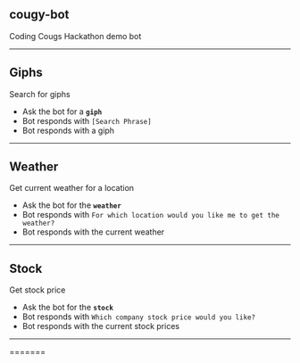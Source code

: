 
## cougy-bot
Coding Cougs Hackathon demo bot

---

## Giphs
Search for giphs
* Ask the bot for a **`giph`**
* Bot responds with `[Search Phrase]`
* Bot responds with a giph 

---

## Weather
Get current weather for a location
* Ask the bot for the **`weather`**
* Bot responds with `For which location would you like me to get the weather?`
* Bot responds with the current weather 

---

## Stock
Get stock price
* Ask the bot for the **`stock`**
* Bot responds with `Which company stock price would you like?`
* Bot responds with the current stock prices

---


=======


